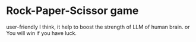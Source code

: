# Rock-Paper-Scissor game
user-friendly
I think, it help to boost the strength of LLM of human brain.
or You will win if you have luck.  

